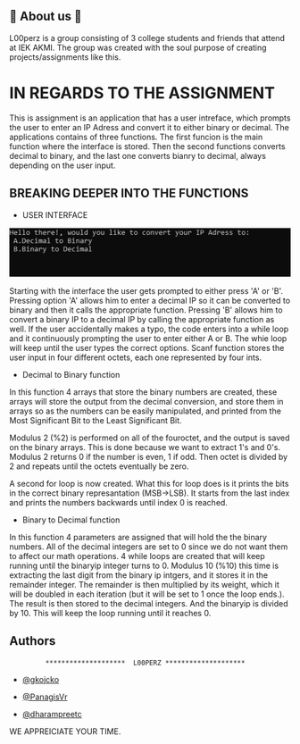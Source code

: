 
## 🔁 About us 🔁
L00perz is a group consisting of 3 college students and friends that attend at IEK AKMI. The group was created with the soul purpose of creating projects/assignments like this.


# IN REGARDS TO THE ASSIGNMENT

This is assignment is an application that has a user intreface, which prompts the user to enter an IP Adress and convert it to either binary or decimal. The applications contains of three functions. The first funcion is the main function where the interface is stored. Then the second functions converts decimal to binary, and the last one converts bianry to decimal, always depending on the user input.


## BREAKING DEEPER INTO THE FUNCTIONS

- USER INTERFACE


![App Screenshot](app_screenshots/user_interface.PNG)




 Starting with the interface the user gets prompted to either press 'A' or 'B'. Pressing option 'A' allows him to enter a decimal IP so it can be converted to binary and then it calls the appropriate function. Pressing 'B' allows him to convert a binary IP to a decimal IP by calling the appropriate function as well. If the user accidentally makes a typo, the code enters into a while loop and it continuously prompting the user to enter either A or B. The whie loop will keep until the user types the correct options. Scanf function stores the user input in four different octets, each one represented by four ints. 


- Decimal to Binary function

In this function 4 arrays that store the binary numbers are created, these arrays will store the output from the decimal conversion, and store them in arrays so as the numbers can be easily manipulated, and printed from the Most Significant Bit to the Least Significant Bit.

Modulus 2 (%2) is performed on all of the fouroctet, and the output is saved on the binary arrays. This is done because we want to extract 1's and 0's. Modulus 2 returns 0 if the number is even, 1 if odd. Then octet is divided by 2 and repeats until the octets eventually be zero.

A second for loop is now created. What this for loop does is it prints the bits in the correct binary represantation (MSB->LSB). It starts from the last index and prints the numbers backwards until index 0 is reached. 


- Binary to Decimal function

In this function 4 parameters are assigned that will hold the the binary numbers. All of the decimal integers are set to 0 since we do not want them to affect our math operations. 4 while loops are created that will keep running until the binaryip integer turns to 0. Modulus 10 (%10) this time is extracting the last digit from the binary ip intgers, and it stores it in the remainder integer. The remainder is then multiplied by its weight, which it will be doubled in each iteration (but it will be set to 1 once the loop ends.). The result is then stored to the decimal integers. And the binaryip is divided by 10. This will keep the loop running until it reaches 0. 





## Authors

             ********************  L00PERZ ********************

- [@gkojcko](https://github.com/gkojcko)

- [@PanagisVr](https://github.com/PanagisVr)

- [@dharampreetc](https://github.com/dharampreetc)

WE APPREICIATE YOUR TIME.


